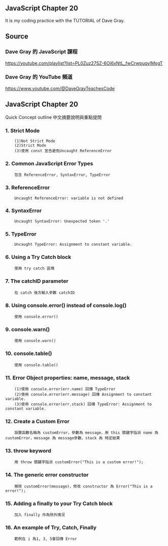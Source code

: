 ## JavaScript Chapter 20
It is my coding practice with the TUTORIAL of Dave Gray. 

## Source
### Dave Gray 的 JavaScript 課程
https://youtube.com/playlist?list=PL0Zuz27SZ-6Oi6xNtL_fwCrwpuqylMsgT

### Dave Gray 的 YouTube 頻道
https://www.youtube.com/@DaveGrayTeachesCode

## JavaScript Chapter 20
   Quick Concept outline
   中文摘要說明與重點提問

###  1. Strict Mode
        (1)Not Strict Mode
        (2)Strict Mode
        (3)使用 const 宣告避免Uncaught ReferenceError

###  2. Common JavaScript Error Types
        包含 ReferenceError, SyntaxError, TypeError

###  3. ReferenceError
        Uncaught ReferenceError: variable is not defined

###  4. SyntaxError
        Uncaught SyntaxError: Unexpected token '.'

###  5. TypeError
        Uncaught TypeError: Assignment to constant variable.

###  6. Using a Try Catch block
        使用 try catch 區塊

###  7. The catchID parameter
        在 catch 後方輸入參數 catchID

###  8. Using console.error() instead of console.log()
        使用 console.error()

###  9. console.warn()
        使用 console.warn()

### 10. console.table()
        使用 console.table()

### 11. Error Object properties: name, message, stack
        (1)使用 console.error(err.name) 回傳 TypeError
        (2)使用 console.error(err.message) 回傳 Assignment to constant variable.
        (3)使用 console.error(err.stack) 回傳 TypeError: Assignment to constant variable.

### 12. Create a Custom Error
        設置函數名稱為 customError，參數為 message，用 this 關鍵字指派 name 為 customError，message 為 message參數，stack 為 特定結果

### 13. throw keyword
        用 throw 關鍵字指派 customError("This is a custom error!");

### 14. The generic error constructor
        移除 customError(message)，修改 constructor 為 Error("This is a error!");

### 15. Adding a finally to your Try Catch block
        加入 finally 作為除外情況

### 16. An example of Try, Catch, Finally
        範例在 i 為1, 3, 5會回傳 Error